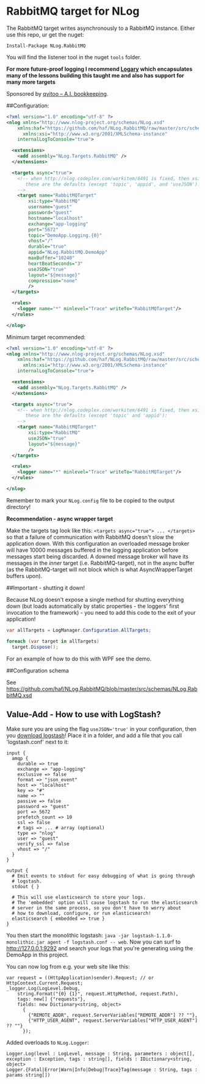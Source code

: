 # RabbitMQ target for NLog
 
The RabbitMQ target writes asynchronously to a RabbitMQ instance. Either use this repo, ur get the nuget:

`Install-Package NLog.RabbitMQ`

You will find the listener tool in the nuget `tools` folder.

**For more future-proof logging I recommend
[Logary](https://github.com/logary/logary) which encapsulates many of the
lessons building this taught me and also has support for many more targets**

Sponsored by
[qvitoo – A.I. bookkeeping](https://qvitoo.com/?utm_source=github&utm_campaign=repos).

##Configuration:

```xml
<?xml version="1.0" encoding="utf-8" ?>
<nlog xmlns="http://www.nlog-project.org/schemas/NLog.xsd"
    xmlns:haf="https://github.com/haf/NLog.RabbitMQ/raw/master/src/schemas/NLog.RabbitMQ.xsd"
      xmlns:xsi="http://www.w3.org/2001/XMLSchema-instance"
    internalLogToConsole="true">

  <extensions>
    <add assembly="NLog.Targets.RabbitMQ" />
  </extensions>

  <targets async="true">
    <!-- when http://nlog.codeplex.com/workitem/6491 is fixed, then xsi:type="haf:RabbitMQ" instead;
       these are the defaults (except 'topic', 'appid', and 'useJSON'): 
    -->
    <target name="RabbitMQTarget"
        xsi:type="RabbitMQ"
        username="guest" 
        password="guest" 
        hostname="localhost" 
        exchange="app-logging"
        port="5672"
        topic="DemoApp.Logging.{0}"
        vhost="/"
        durable="true"
        appid="NLog.RabbitMQ.DemoApp"
        maxBuffer="10240"
        heartBeatSeconds="3"
        useJSON="true"
        layout="${message}"
        compression="none"
        />
  </targets>

  <rules>
    <logger name="*" minlevel="Trace" writeTo="RabbitMQTarget"/>
  </rules>

</nlog>
```

Minimum target recommended:

```xml
<?xml version="1.0" encoding="utf-8" ?>
<nlog xmlns="http://www.nlog-project.org/schemas/NLog.xsd"
    xmlns:haf="https://github.com/haf/NLog.RabbitMQ/raw/master/src/schemas/NLog.RabbitMQ.xsd"
      xmlns:xsi="http://www.w3.org/2001/XMLSchema-instance"
    internalLogToConsole="true">

  <extensions>
    <add assembly="NLog.Targets.RabbitMQ" />
  </extensions>

  <targets async="true">
    <!-- when http://nlog.codeplex.com/workitem/6491 is fixed, then xsi:type="haf:RabbitMQ" instead;
       these are the defaults (except 'topic' and 'appid'): 
    -->
    <target name="RabbitMQTarget"
        xsi:type="RabbitMQ"
        useJSON="true"
        layout="${message}"
        />
  </targets>

  <rules>
    <logger name="*" minlevel="Trace" writeTo="RabbitMQTarget"/>
  </rules>

</nlog>
```

Remember to mark your `NLog.config` file to be copied to the output directory!

**Recommendation - async wrapper target**

Make the targets tag look like this: `<targets async="true"> ... </targets>` so that
a failure of communication with RabbitMQ doesn't slow the application down. With this configuration
an overloaded message broker will have 10000 messages buffered in the logging application
before messages start being discarded. A downed message broker will have its messages
in the *inner* target (i.e. RabbitMQ-target), not in the async buffer (as the RabbitMQ-target
will not block which is what AsyncWrapperTarget buffers upon).

##Important - shutting it down!

Because NLog doesn't expose a single method for shutting everything down (but loads automatically by static properties - the loggers' first invocation to the framework) - you need to add this code to the exit of your application!

```csharp
var allTargets = LogManager.Configuration.AllTargets;

foreach (var target in allTargets)
  target.Dispose();
```

For an example of how to do this with WPF see the demo.

##Configuration schema

See https://github.com/haf/NLog.RabbitMQ/blob/master/src/schemas/NLog.RabbitMQ.xsd

## Value-Add - How to use with LogStash?

Make sure you are using the flag `useJSON='true'` in your configuration, then you [download logstash](http://logstash.net/)! Place it in a folder, and add a file that you call 'logstash.conf' next to it:

```
input {
  amqp {
    durable => true
    exchange => "app-logging"
    exclusive => false
    format => "json_event"
    host => "localhost"
    key => "#"
    name => ""
    passive => false
    password => "guest"
    port => 5672
    prefetch_count => 10
    ssl => false
    # tags => ... # array (optional)
    type => "nlog"
    user => "guest"
    verify_ssl => false
    vhost => "/"
  }
}

output {
  # Emit events to stdout for easy debugging of what is going through
  # logstash.
  stdout { }

  # This will use elasticsearch to store your logs.
  # The 'embedded' option will cause logstash to run the elasticsearch
  # server in the same process, so you don't have to worry about
  # how to download, configure, or run elasticsearch!
  elasticsearch { embedded => true }
}
```

You then start the monolithic logstash: `java -jar logstash-1.1.0-monolithic.jar agent -f logstash.conf -- web`.
Now you can surf to http://127.0.0.1:9292 and search your logs that you're generating using the DemoApp in this project.

You can now log from e.g. your web site like this:

```
var request = ((HttpApplication)sender).Request; // or HttpContext.Current.Request;
_logger.Log(LogLevel.Debug,
    string.Format("{0} {1}", request.HttpMethod, request.Path),
    tags: new[] {"requests"},
    fields: new Dictionary<string, object>
      {
        {"REMOTE_ADDR", request.ServerVariables["REMOTE_ADDR"] ?? ""},
        {"HTTP_USER_AGENT", request.ServerVariables["HTTP_USER_AGENT"] ?? ""}
      });
```

Added overloads to `NLog.Logger`: 

```
Logger.Log(level : LogLevel, message : String, parameters : object[], exception : Exception, tags : string[], fields : IDictionary<string, object>
Logger.{Fatal|Error|Warn|Info|Debug|Trace}Tag(message : String, tags : params string[])
```
